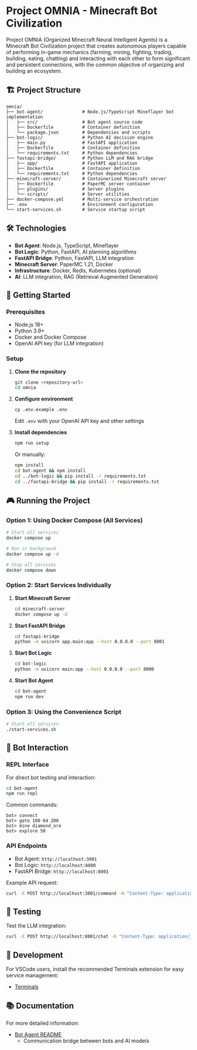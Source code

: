 # Project OMNIA - Minecraft Bot Civilization

Project OMNIA (Organized Minecraft Neural Intelligent Agents) is a Minecraft Bot Civilization project that creates autonomous players capable of performing in-game mechanics (farming, mining, fighting, trading, building, eating, chatting) and interacting with each other to form significant and persistent connections, with the common objective of organizing and building an ecosystem.

## 🏗️ Project Structure

```
omnia/
├── bot-agent/               # Node.js/TypeScript Mineflayer bot implementation
│   ├── src/                 # Bot agent source code
│   ├── Dockerfile           # Container definition
│   └── package.json         # Dependencies and scripts
├── bot-logic/               # Python AI decision engine
│   ├── main.py              # FastAPI application
│   ├── Dockerfile           # Container definition
│   └── requirements.txt     # Python dependencies
├── fastapi-bridge/          # Python LLM and RAG bridge
│   ├── app/                 # FastAPI application
│   ├── Dockerfile           # Container definition
│   └── requirements.txt     # Python dependencies
├── minecraft-server/        # Containerized Minecraft server
│   ├── Dockerfile           # PaperMC server container
│   ├── plugins/             # Server plugins
│   └── scripts/             # Server utilities
├── docker-compose.yml       # Multi-service orchestration
├── .env                     # Environment configuration
└── start-services.sh        # Service startup script
```

## 🛠️ Technologies

- **Bot Agent**: Node.js, TypeScript, Mineflayer
- **Bot Logic**: Python, FastAPI, AI planning algorithms
- **FastAPI Bridge**: Python, FastAPI, LLM integration
- **Minecraft Server**: PaperMC 1.21, Docker
- **Infrastructure**: Docker, Redis, Kubernetes (optional)
- **AI**: LLM integration, RAG (Retrieval Augmented Generation)

## 🚀 Getting Started

### Prerequisites

- Node.js 18+
- Python 3.9+
- Docker and Docker Compose
- OpenAI API key (for LLM integration)

### Setup

1. **Clone the repository**
   ```bash
   git clone <repository-url>
   cd omnia
   ```

2. **Configure environment**
   ```bash
   cp .env.example .env
   ```
   Edit `.env` with your OpenAI API key and other settings

3. **Install dependencies**
   ```bash
   npm run setup
   ```
   Or manually:
   ```bash
   npm install
   cd bot-agent && npm install
   cd ../bot-logic && pip install -r requirements.txt
   cd ../fastapi-bridge && pip install -r requirements.txt
   ```

## 🎮 Running the Project

### Option 1: Using Docker Compose (All Services)

```bash
# Start all services
docker compose up

# Run in background
docker compose up -d

# Stop all services
docker compose down
```

### Option 2: Start Services Individually

1. **Start Minecraft Server**
   ```bash
   cd minecraft-server
   docker compose up -d
   ```

2. **Start FastAPI Bridge**
   ```bash
   cd fastapi-bridge
   python -m uvicorn app.main:app --host 0.0.0.0 --port 8001
   ```

3. **Start Bot Logic**
   ```bash
   cd bot-logic
   python -m uvicorn main:app --host 0.0.0.0 --port 8000
   ```

4. **Start Bot Agent**
   ```bash
   cd bot-agent
   npm run dev
   ```

### Option 3: Using the Convenience Script

```bash
# Start all services
./start-services.sh
```

## 🤖 Bot Interaction

### REPL Interface

For direct bot testing and interaction:
```bash
cd bot-agent
npm run repl
```

Common commands:
```
bot> connect
bot> goto 100 64 200
bot> mine diamond_ore
bot> explore 50
```

### API Endpoints

- Bot Agent: `http://localhost:3001`
- Bot Logic: `http://localhost:8000`
- FastAPI Bridge: `http://localhost:8001`

Example API request:
```bash
curl -X POST http://localhost:3001/command -H "Content-Type: application/json" -d '{"command":"goto 100 64 200"}'
```

## 🧪 Testing

Test the LLM integration:
```bash
curl -X POST http://localhost:8001/chat -H "Content-Type: application/json" -d @test-request.json
```

## 📝 Development

For VSCode users, install the recommended Terminals extension for easy service management:
- [Terminals](https://marketplace.visualstudio.com/items?itemName=fabiospampinato.vscode-terminals)

## 📚 Documentation

For more detailed information:
- [Bot Agent README](bot-agent/README.md)
  - Communication bridge between bots and AI models
